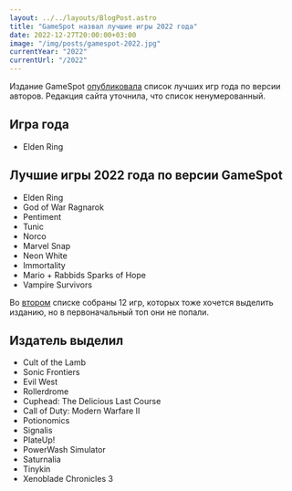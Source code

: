 ```yaml
---
layout: ../../layouts/BlogPost.astro
title: "GameSpot назвал лучшие игры 2022 года"
date: 2022-12-27T20:00:00+03:00
image: "/img/posts/gamespot-2022.jpg"
currentYear: "2022"
currentUrl: "/2022"
---
```


Издание GameSpot [опубликовала](https://www.youtube.com/watch?time_continue=586&v=69KRzWtFxEc&feature=emb_logo) список лучших игр года по версии авторов. Редакция сайта уточнила, что список ненумерованный.

## Игра года

-   Elden Ring

## Лучшие игры 2022 года по версии GameSpot

-   Elden Ring
-   God of War Ragnarok  
-   Pentiment
-   Tunic
-   Norco
-   Marvel Snap
-   Neon White
-   Immortality
-   Mario + Rabbids Sparks of Hope
-   Vampire Survivors
    

Во [втором](https://www.youtube.com/watch?v=l55Ed0PZ9PQ&t=23s) списке собраны 12 игр, которых тоже хочется выделить изданию, но в первоначальный топ они не попали.

## Издатель выделил

-   Cult of the Lamb
-   Sonic Frontiers
-   Evil West
-   Rollerdrome
-   Cuphead: The Delicious Last Course
-   Call of Duty: Modern Warfare II
-   Potionomics
-   Signalis
-   PlateUp!
-   PowerWash Simulator
-   Saturnalia
-   Tinykin
-   Xenoblade Chronicles 3